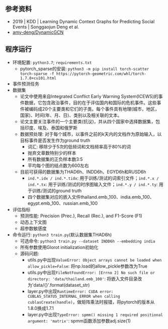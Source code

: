 ## 参考资料
- 2019 | KDD | Learning Dynamic Context Graphs for Predicting Social Events | Songgaojun Deng et al.
- [amy-deng/DynamicGCN](https://github.com/amy-deng/DynamicGCN)

## 程序运行
- 环境配置: `python3.7`; `requirements.txt`
    - pytorch_sparse的安装: `python3 -m pip install torch-scatter torch-sparse -f https://pytorch-geometric.com/whl/torch-1.7.0+cu101.html`
- 事件预测任务
- 数据集
    - 论文中使用来自Integrated Conflict Early Warning System(ICEWS)的事件数据，它包含政治事件，目的在于评估国内和国际的危机事件。这些事件被编码成20个主要类和它们的子类。每个事件具有地理(城市，地区，国家)、时间(年、月、日)、类别以及相关联的文本。
    - 论文主要关注事件的一个主要类(抗议)，并从四个国家中选择数据集，包括印度、埃及、泰国和俄罗斯
    - 数据预处理: 对于每个城市，以事件之前的k天内的文档作为原始输入，以目标事件是否发生作为ground truth
        - 词汇: 移除少于5次的低频词和文档频率高于80%的词
        - 抛弃文章数特别少的样本
        - 所有数据集的正负样本数3:5
        - 平均每个图的结点数为600左右
    - 目前可获得的数据集为THAD6h、INDD6h、EGYD6h和RUSD6h
        - `ind.*.idx / ind.*.tidx`: 用于训练/测试的词索引文件；`ind.*.x / ind.*.tx`: 用于训练/测试的时序图输入文件；`ind.*.y / ind.*.ty`: 用于训练/测试的ground truth
        - 四个数据集对应的嵌入文件thailand.emb_100、india.emb_100、egypt.emb_100、russian.emb_100
- 评估指标
    - 预测性能: Precision (Prec.), Recall (Rec.), and F1-Score (F1)
    - 动态上下文图
    - 超参数敏感度
- 命令运行: `python3 train.py`(默认数据集THAD6h)
    - 可选命令: `python3 train.py --dataset INDD6h --embedding india`
    - 所有参数使用Glorot initialization初始化
    - 源码问题:
        - utils.py中出现`ValueError: Object arrays cannot be loaded when allow_pickle=False`: 将np.load的allow_pickle参数改为True
        - utils.py中出现`FileNotFoundError: [Errno 2] No such file or directory: 'data/thailand.emb_100'`: 将嵌入文件目录改为'data/{}'.format(dataset_str)
        - layer.py中出现`RuntimeError: CUDA error: CUBLAS_STATUS_INTERNAL_ERROR when calling cublasCreate(handle)`，做矩阵乘法时报错，将pytorch的版本从1.8.0换成1.7.1
        - layer.py中出现`TypeError: spmm() missing 1 required positional argument: 'matrix'`: spmm函数添加参数adj.size(1)